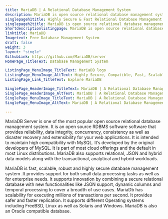 ```yaml
---
title: MariaDB | A Relational Database Management System
description: MariaDB is open source relational database management system that provides SQL interface to manage data. It supports both transactional and hybrid workloads.
singlepageh1title: Highly Secure & Fast Relational Database Management System
singlepageh2title: MariaDB is open source relational database management system that provides SQL interface to manage data. It supports both transactional and hybrid workloads.
Shortdescriptionlistingpage: MariaDB is open source relational database management system that provides SQL interface to manage data. It supports transactional, analytical and hybrid workloads.
linktitle: MariaDB
Imagetext: Free Database Management System
draft: false
weight: 3
layout: "single"
GithubLink: https://github.com/MariaDB/server
HomePage_TitleText: Database Management System

ListingPage_MenuImage_TitleText: MariaDB logo
ListingPage_MenuImage_AltText: Highly Secure, Compatible, Fast, Scalable And Robust DBMS
ListingPage_Link_TitleText: Explore MariaDB

SinglePage_HeaderImage_TitleText: MariaDB | A Relational Database Management System
SinglePage_HeaderImage_AltText: MariaDB | A Relational Database Management System
SinglePage_MenuImage_TitleText: MariaDB | A Relational Database Management System
SinglePage_MenuImage_AltText: MariaDB | A Relational Database Management System

---
```


MariaDB Server is one of the most popular open source relational database management system. It is an open source RDBMS software software that provides reliability, data integrity, concurrency, consistency as well as disaster recovery and extensibility for your web applications. It is intended to maintain high compatibility with MySQL. It’s developed by the original developers of MySQL. It is part of most cloud offerings and the default in most Linux distributions. MariaDB also supports relational, JSON and hybrid data models along with the transactional, analytical and hybrid workloads.

MariaDB is fast, scalable, robust and highly secure database management system .It provides support for both small data processing tasks as well as for enterprise needs. It supports innovation by combining a secure relational database with new functionalities like JSON support, dynamic columns and temporal processing to cover a breadth of use cases. MariaDb has scalability for executing millions of transactions per second. It provides safer and faster replication. It supports different Operating systems including FreeBSD, Linux as well as Solaris and Windows. MariaDB is also an Oracle compatible database.
